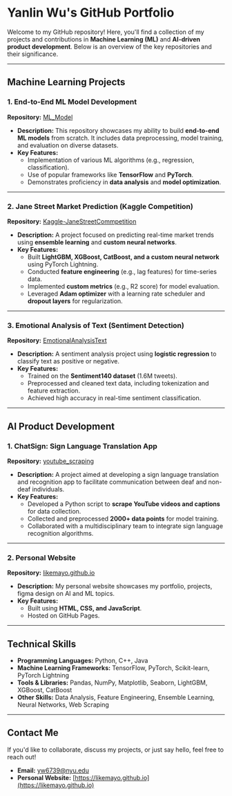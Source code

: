 # Yanlin Wu's GitHub Portfolio  
Welcome to my GitHub repository! Here, you'll find a collection of my projects and contributions in **Machine Learning (ML)** and **AI-driven product development**. Below is an overview of the key repositories and their significance.

---

## Machine Learning Projects  

### 1. End-to-End ML Model Development  
**Repository:** [ML_Model](https://github.com/likemayo/ML_Model)  
- **Description:** This repository showcases my ability to build **end-to-end ML models** from scratch. It includes data preprocessing, model training, and evaluation on diverse datasets.  
- **Key Features:**  
  - Implementation of various ML algorithms (e.g., regression, classification).  
  - Use of popular frameworks like **TensorFlow** and **PyTorch**.  
  - Demonstrates proficiency in **data analysis** and **model optimization**.  

---

### 2. Jane Street Market Prediction (Kaggle Competition)  
**Repository:** [Kaggle-JaneStreetCommpetition](https://github.com/likemayo/Kaggle-JaneStreetCommpetition)  
- **Description:** A project focused on predicting real-time market trends using **ensemble learning** and **custom neural networks**.  
- **Key Features:**  
  - Built **LightGBM, XGBoost, CatBoost, and a custom neural network** using PyTorch Lightning.  
  - Conducted **feature engineering** (e.g., lag features) for time-series data.  
  - Implemented **custom metrics** (e.g., R2 score) for model evaluation.  
  - Leveraged **Adam optimizer** with a learning rate scheduler and **dropout layers** for regularization.  

---

### 3. Emotional Analysis of Text (Sentiment Detection)  
**Repository:** [EmotionalAnalysisText](https://github.com/likemayo/AI_Project/blob/main/EmotionalAnalysisText/EmotionDetection.py)  
- **Description:** A sentiment analysis project using **logistic regression** to classify text as positive or negative.  
- **Key Features:**  
  - Trained on the **Sentiment140 dataset** (1.6M tweets).  
  - Preprocessed and cleaned text data, including tokenization and feature extraction.  
  - Achieved high accuracy in real-time sentiment classification.  

---

## AI Product Development  

### 1. ChatSign: Sign Language Translation App  
**Repository:** [youtube_scraping](https://github.com/likemayo/youtube_scraping)  
- **Description:** A project aimed at developing a sign language translation and recognition app to facilitate communication between deaf and non-deaf individuals.  
- **Key Features:**  
  - Developed a Python script to **scrape YouTube videos and captions** for data collection.  
  - Collected and preprocessed **2000+ data points** for model training.  
  - Collaborated with a multidisciplinary team to integrate sign language recognition algorithms.  

---

### 2. Personal Website  
**Repository:** [likemayo.github.io](https://likemayo.github.io)  
- **Description:** My personal website showcases my portfolio, projects, figma design on AI and ML topics.  
- **Key Features:**  
  - Built using **HTML, CSS, and JavaScript**.  
  - Hosted on GitHub Pages.  

---

## Technical Skills  
- **Programming Languages:** Python, C++, Java  
- **Machine Learning Frameworks:** TensorFlow, PyTorch, Scikit-learn, PyTorch Lightning  
- **Tools & Libraries:** Pandas, NumPy, Matplotlib, Seaborn, LightGBM, XGBoost, CatBoost  
- **Other Skills:** Data Analysis, Feature Engineering, Ensemble Learning, Neural Networks, Web Scraping  

---

## Contact Me  
If you'd like to collaborate, discuss my projects, or just say hello, feel free to reach out!  
- **Email:** yw6739@nyu.edu    
- **Personal Website:** [https://likemayo.github.io](https://likemayo.github.io)  
